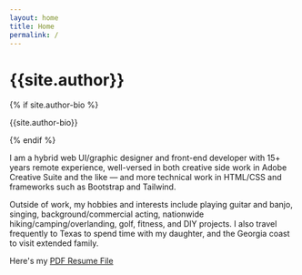 ```yaml
---
layout: home
title: Home
permalink: /
---
```


<div class="container w-full md:max-w-4xl mx-auto">
  <div class="flex flex-wrap text-sm">
    <div class="w-full">
      <div class="bg-white border shadow-md p-3 md:py-5 md:px-10 h-full ">
      <!-- <img class="object-cover mx-auto h-36 w-36 rounded-full" src="{{site.baseurl}}/assets/img/{{site.author-image}}" alt="author profile image"> -->
      <h1 class="uppercase text-center font-semibold text-gray-500 text-lg">{{site.author}}</h1>
        {% if site.author-bio %}
        <p class="text-gray-500 mb-4 text-center font-medium">{{site.author-bio}}</p>
        {% endif %}
        <p class="mb-2">I am a hybrid web UI/graphic designer and front-end developer with 15+ years remote experience, well-versed in both creative side work in Adobe Creative Suite and the like — and more technical work in HTML/CSS and frameworks such as Bootstrap and Tailwind.</p>
        <p class="mb-2">Outside of work, my hobbies and interests include playing guitar and banjo, singing, background/commercial acting, nationwide hiking/camping/overlanding, golf, fitness, and DIY projects. I also travel frequently to Texas to spend time with my daughter, and the Georgia coast to visit extended family.</p>
        <p class="mb-2">Here's my <a class="text-amber-500 hover:text-amber-600 underline decoration-amber-200 underline-offset-2" href="{{site.baseurl}}/assets/files/Barry-Peavy-resume-24.pdf" target="_blank">PDF Resume File<i class="fa-solid fa-up-right-from-square fa-sm text-gray-400 ms-1"></i></a></p>
        <p class="mb-2" style="display:none;">Below are multitudinous bullet points outlining information about me, along with sundry duties that I can perform:</p>
      </div> <!-- bg-white -->
    </div> <!-- w-full -->
  </div> <!-- flex -->
</div> <!-- container -->
